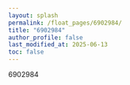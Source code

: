 ```yaml
---
layout: splash
permalink: /float_pages/6902984/
title: "6902984"
author_profile: false
last_modified_at: 2025-06-13
toc: false
---
```

 
6902984
